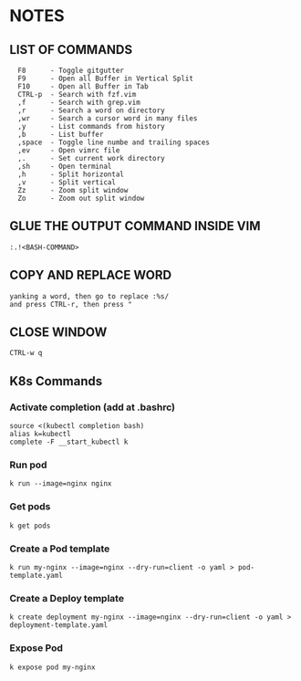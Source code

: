 # NOTES                          

## LIST OF COMMANDS
```
  F8      - Toggle gitgutter
  F9      - Open all Buffer in Vertical Split
  F10     - Open all Buffer in Tab
  CTRL-p  - Search with fzf.vim
  ,f      - Search with grep.vim
  ,r      - Search a word on directory
  ,wr     - Search a cursor word in many files
  ,y      - List commands from history
  ,b      - List buffer
  ,space  - Toggle line numbe and trailing spaces
  ,ev     - Open vimrc file
  ,.      - Set current work directory
  ,sh     - Open terminal
  ,h      - Split horizontal
  ,v      - Split vertical
  Zz      - Zoom split window
  Zo      - Zoom out split window
```

## GLUE THE OUTPUT COMMAND INSIDE VIM
    :.!<BASH-COMMAND>

## COPY AND REPLACE WORD
    yanking a word, then go to replace :%s/
    and press CTRL-r, then press " 

## CLOSE WINDOW
    CTRL-w q

## K8s Commands
### Activate completion (add at .bashrc)
    source <(kubectl completion bash)
    alias k=kubectl
    complete -F __start_kubectl k
### Run pod
    k run --image=nginx nginx
### Get pods
    k get pods
### Create a Pod template
    k run my-nginx --image=nginx --dry-run=client -o yaml > pod-template.yaml
### Create a Deploy template
    k create deployment my-nginx --image=nginx --dry-run=client -o yaml > deployment-template.yaml
### Expose Pod
    k expose pod my-nginx
